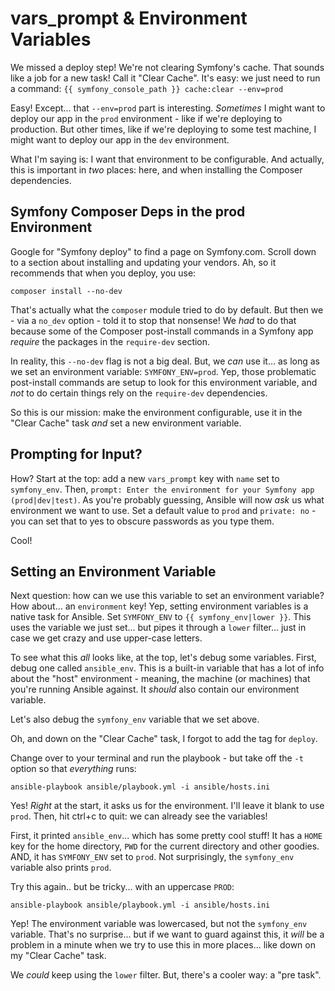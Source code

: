 # vars_prompt & Environment Variables

We missed a deploy step! We're not clearing Symfony's cache. That sounds like
a job for a new task! Call it "Clear Cache". It's easy: we just need to run a command:
`{{ symfony_console_path }} cache:clear --env=prod`

Easy! Except... that `--env=prod` part is interesting. *Sometimes* I might want
to deploy our app in the `prod` environment - like if we're deploying to production.
But other times, like if we're deploying to some test machine, I might want to deploy
our app in the `dev` environment.

What I'm saying is: I want that environment to be configurable. And actually,
this is important in *two* places: here, and when installing the Composer dependencies.

## Symfony Composer Deps in the prod Environment

Google for "Symfony deploy" to find a page on Symfony.com. Scroll down to a section
about installing and updating your vendors. Ah, so it recommends that when you deploy,
you use:

```terminal
composer install --no-dev
```

That's actually what the `composer` module tried to do by default. But then we -
via a `no_dev` option - told it to stop that nonsense! We *had* to do that because
some of the Composer post-install commands in a Symfony app *require* the packages
in the `require-dev` section.

In reality, this `--no-dev` flag is not a big deal. But, we *can* use it... as long
as we set an environment variable: `SYMFONY_ENV=prod`. Yep, those problematic post-install
commands are setup to look for this environment variable, and *not* to do certain
things rely on the `require-dev` dependencies.

So this is our mission: make the environment configurable, use it in the "Clear Cache"
task *and* set a new environment variable.

## Prompting for Input?

How? Start at the top: add a new `vars_prompt` key with `name` set to `symfony_env`.
Then, `prompt: Enter the environment for your Symfony app (prod|dev|test)`. As you're
probably guessing, Ansible will now *ask* us what environment we want to use. Set
a default value to `prod` and `private: no` - you can set that to yes to obscure
passwords as you type them.

Cool!

## Setting an Environment Variable

Next question: how can we use this variable to set an environment variable? How about...
an `environment` key! Yep, setting environment variables is a native task for
Ansible. Set `SYMFONY_ENV` to `{{ symfony_env|lower }}`. This uses the variable
we just set... but pipes it through a `lower` filter... just in case we get crazy
and use upper-case letters.

To see what this *all* looks like, at the top, let's debug some variables. First,
debug one called `ansible_env`. This is a built-in variable that has a lot of info
about the "host" environment - meaning, the machine (or machines) that you're running
Ansible against. It *should* also contain our environment variable.

Let's also debug the `symfony_env` variable that we set above.

Oh, and down on the "Clear Cache" task, I forgot to add the tag for `deploy`.

Change over to your terminal and run the playbook - but take off the `-t` option
so that *everything* runs:

```terminal
ansible-playbook ansible/playbook.yml -i ansible/hosts.ini
```

Yes! *Right* at the start, it asks us for the environment. I'll leave it blank
to use `prod`. Then, hit ctrl+c to quit: we can already see the variables!

First, it printed `ansible_env`... which has some pretty cool stuff! It has a `HOME`
key for the home directory, `PWD` for the current directory and other goodies. AND,
it has `SYMFONY_ENV` set to `prod`. Not surprisingly, the `symfony_env` variable
also prints `prod`.

Try this again.. but be tricky... with an uppercase `PROD`:

```terminal
ansible-playbook ansible/playbook.yml -i ansible/hosts.ini
```

Yep! The environment variable was lowercased, but not the `symfony_env` variable.
That's no surprise... but if we want to guard against this, it *will* be a problem
in a minute when we try to use this in more places... like down on my "Clear Cache"
task.

We *could* keep using the `lower` filter. But, there's a cooler way: a "pre task".

